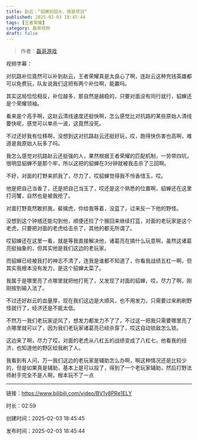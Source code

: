 ```yaml
---
title: 赵云：“貂蝉别回头，我是项羽”
published: 2025-02-03 18:45:44
tags: [王者荣耀]
category: 磊哥视频
draft: false
---
```



> 作者：[磊哥游戏](https://space.bilibili.com/268941858?spm_id_from=333.788.upinfo.head.click)

视频字幕：

对抗路补位竟然可以补到赵云，王者荣耀真是太良心了啊，连赵云这种充钱英雄都可以免费玩，队友说我们这把有两个补位啊，能赢吗。

其实这局恰恰相反，补位越多，那自然是越稳的，只要对面没有同行就行，貂蝉还是个荣耀领袖。

看来是个高手啊，这赵云清线速度还挺快啊，怎么感觉比对抗路的某些原始人清线要快呢，感觉可以单杀一波，这竟然没死。

不过还好我有位移啊，没想到这对抗路赵云还挺好玩，哎，跑得快伤害也高啊，难道是我原始人玩多了吗。

我怎么感觉对抗路赵云还挺强的人，果然根据王者荣耀的匹配机制，一劳带四坑，很明显貂蝉不是那个牢，所以这把的貂蝉在3分钟就被我击杀了三回啊。

不好，对面的打野来抓我了，尽力了，哎貂蝉觉得我不怜香惜玉，哎。

他是把自己当香了，还是把自己当玉了，哎还是这个熟悉的位置啊，貂蝉还在这里打河蟹，自然也是被我抢了。

对面打野竟然敢抓我，裴擒虎，你给我等着，没蓝了，过来反一下他的野怪。

没想到这个钟馗还能勾到他，顺便还捡了个猴回来继续打蓝，对面的老玩家是这个老虎，只要把对面的老虎给击杀了，其他的都无所谓了。

哎貂蝉还在这里一看，就是等我直接解决他，诸葛亮在搞什么玩意啊，虽然这诸葛亮挺抽象的，但其实他是我们这边的老玩家。

而貂蝉已经被我打的神志不清了，连我是谁都不知道了，你看我战绩五杠一啊，但其实我根本没有发力，是这个貂蝉太菜了。

我属于是哪里亮了点哪里就把他打死了，又发现了对面的貂蝉，哎，尽力了啊，刚刚按到输入法了。

不过还好赵云的血量厚，现在我们这边是大顺风，也不用发力，只需要过来刷刷野怪就行了，经济还是不能太低。

不然万一我们老玩家逆风了，想发力都发力不了了，不过这一把我只需要哪里亮了点哪里就可以了，因为我们老玩家诸葛亮已经杀穿了，哎这自动锁敌怎么锁。

这边来了啊，尽力了哎，对面的老虎从八杠五的战绩变成了八杠七，他看我的经济，也知道他的野区给我刷了人。

我看到有人问，万一我们这边的老玩家是辅助怎么办啊，啊这种情况还是比较少的，但是如果真是辅助，基本上是可以投了，得到了一个老玩家辅助，然后打野法师射手完全不是人啊，根本玩不了一点

---


链接：https://www.bilibili.com/video/BV1v8PRe1ELY



时长：02:59

创建时间：2025-02-03 18:45:45

发布时间：2025-02-03 18:45:44
